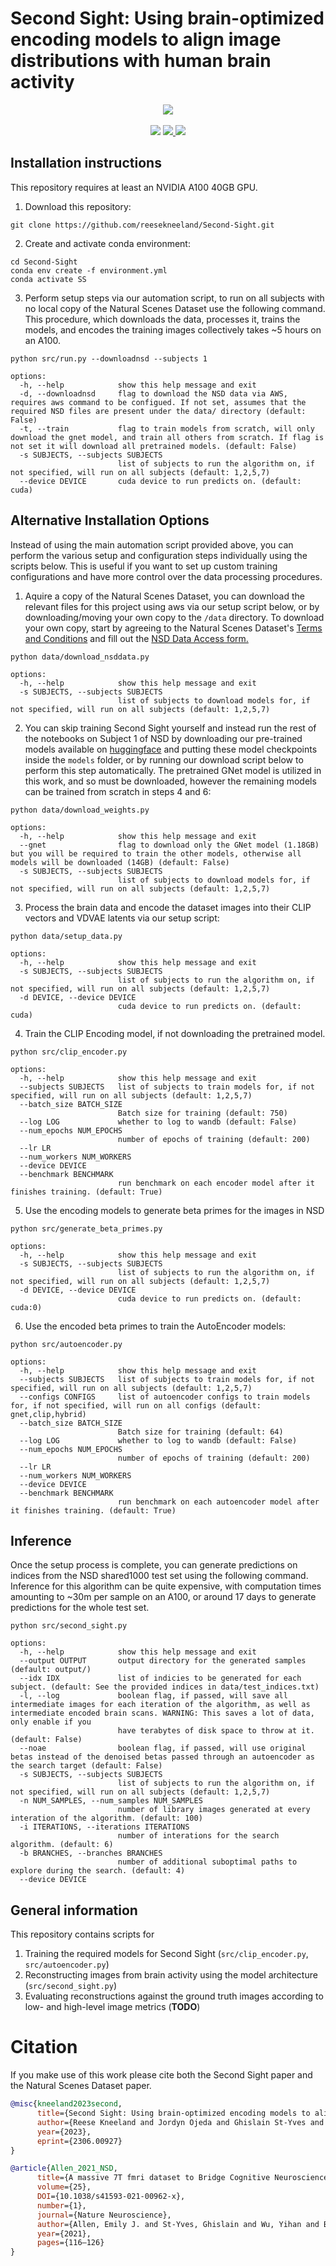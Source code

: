 # Second Sight: Using brain-optimized encoding models to align image distributions with human brain activity

<div align=center>
<img src="./data/charts/Pipeline_Diagram.png"/>
</div>
<br/>
<div align=center>
<a src="https://img.shields.io/badge/%F0%9F%93%96-Arxiv_2306.00927-red.svg?style=flat-square" href="https://arxiv.org/abs/2306.00927">
<img src="https://img.shields.io/badge/%F0%9F%93%96-Arxiv_2306.00927-red.svg?style=flat-square"></a>
<a src="https://img.shields.io/badge/%20-%20Project%20Website%20-%20" href="https://www.reesekneeland.com/second-sight">
<img src="https://img.shields.io/badge/%20-%20Project%20Website%20-%20">
</a>
<a src="https://img.shields.io/badge/%F0%9F%A4%97-Open_in_Spaces-informational.svg?style=flat-square" href="https://huggingface.co/reesekneeland/Second-Sight">
<img src="https://img.shields.io/badge/%F0%9F%A4%97-Hugging_Face_Repo-informational.svg?style=flat-square">

</a>

</div>

## Installation instructions
This repository requires at least an NVIDIA A100 40GB GPU. 
1. Download this repository:
 ```
 git clone https://github.com/reesekneeland/Second-Sight.git
``` 

2. Create and activate conda environment:
```
cd Second-Sight
conda env create -f environment.yml
conda activate SS
```

3. Perform setup steps via our automation script, to run on all subjects with no local copy of the Natural Scenes Dataset use the following command. This procedure, which downloads the data, processes it, trains the models, and encodes the training images collectively takes ~5 hours on an A100.
```
python src/run.py --downloadnsd --subjects 1

options:
  -h, --help            show this help message and exit
  -d, --downloadnsd     flag to download the NSD data via AWS, requires aws command to be configued. If not set, assumes that the required NSD files are present under the data/ directory (default: False)
  -t, --train           flag to train models from scratch, will only download the gnet model, and train all others from scratch. If flag is not set it will download all pretrained models. (default: False)
  -s SUBJECTS, --subjects SUBJECTS
                        list of subjects to run the algorithm on, if not specified, will run on all subjects (default: 1,2,5,7)
  --device DEVICE       cuda device to run predicts on. (default: cuda)

```
## Alternative Installation Options
Instead of using the main automation script provided above, you can perform the various setup and configuration steps individually using the scripts below. This is useful if you want to set up custom training configurations and have more control over the data processing procedures.

1. Aquire a copy of the Natural Scenes Dataset, you can download the relevant files for this project using aws via our setup script below, or by downloading/moving your own copy to the ```/data``` directory. To download your own copy, start by agreeing to the Natural Scenes Dataset's [Terms and Conditions](https://cvnlab.slite.page/p/IB6BSeW_7o/Terms-and-Conditions) and fill out the [NSD Data Access form.](https://forms.gle/xue2bCdM9LaFNMeb7)
```
python data/download_nsddata.py

options:
  -h, --help            show this help message and exit
  -s SUBJECTS, --subjects SUBJECTS
                        list of subjects to download models for, if not specified, will run on all subjects (default: 1,2,5,7)
```


2. You can skip training Second Sight yourself and instead run the rest of the notebooks on Subject 1 of NSD by downloading our pre-trained models available on [huggingface](https://huggingface.co/reesekneeland/Second-Sight/tree/main) and putting these model checkpoints inside the ```models``` folder, or by running our download script below to perform this step automatically. The pretrained GNet model is utilized in this work, and so must be downloaded, however the remaining models can be trained from scratch in steps 4 and 6:
```
python data/download_weights.py

options:
  -h, --help            show this help message and exit
  --gnet                flag to download only the GNet model (1.18GB) but you will be required to train the other models, otherwise all models will be downloaded (14GB) (default: False)
  -s SUBJECTS, --subjects SUBJECTS
                        list of subjects to download models for, if not specified, will run on all subjects (default: 1,2,5,7)
```

3. Process the brain data and encode the dataset images into their CLIP vectors and VDVAE latents via our setup script:
```
python data/setup_data.py

options:
  -h, --help            show this help message and exit
  -s SUBJECTS, --subjects SUBJECTS
                        list of subjects to run the algorithm on, if not specified, will run on all subjects (default: 1,2,5,7)
  -d DEVICE, --device DEVICE
                        cuda device to run predicts on. (default: cuda)
```

4. Train the CLIP Encoding model, if not downloading the pretrained model.
```
python src/clip_encoder.py

options:
  -h, --help            show this help message and exit
  --subjects SUBJECTS   list of subjects to train models for, if not specified, will run on all subjects (default: 1,2,5,7)
  --batch_size BATCH_SIZE
                        Batch size for training (default: 750)
  --log LOG             whether to log to wandb (default: False)
  --num_epochs NUM_EPOCHS
                        number of epochs of training (default: 200)
  --lr LR
  --num_workers NUM_WORKERS
  --device DEVICE
  --benchmark BENCHMARK
                        run benchmark on each encoder model after it finishes training. (default: True)
```

5. Use the encoding models to generate beta primes for the images in NSD
```
python src/generate_beta_primes.py

options:
  -h, --help            show this help message and exit
  -s SUBJECTS, --subjects SUBJECTS
                        list of subjects to run the algorithm on, if not specified, will run on all subjects (default: 1,2,5,7)
  -d DEVICE, --device DEVICE
                        cuda device to run predicts on. (default: cuda:0)
```


6. Use the encoded beta primes to train the AutoEncoder models:
```
python src/autoencoder.py

options:
  -h, --help            show this help message and exit
  --subjects SUBJECTS   list of subjects to train models for, if not specified, will run on all subjects (default: 1,2,5,7)
  --configs CONFIGS     list of autoencoder configs to train models for, if not specified, will run on all configs (default: gnet,clip,hybrid)
  --batch_size BATCH_SIZE
                        Batch size for training (default: 64)
  --log LOG             whether to log to wandb (default: False)
  --num_epochs NUM_EPOCHS
                        number of epochs of training (default: 200)
  --lr LR
  --num_workers NUM_WORKERS
  --device DEVICE
  --benchmark BENCHMARK
                        run benchmark on each autoencoder model after it finishes training. (default: True)
```

## Inference
Once the setup process is complete, you can generate predictions on indices from the NSD shared1000 test set using the following command. Inference for this algorithm can be quite expensive, with computation times amounting to ~30m per sample on an A100, or around 17 days to generate predictions for the whole test set.
```
python src/second_sight.py

options:
  -h, --help            show this help message and exit
  --output OUTPUT       output directory for the generated samples (default: output/)
  --idx IDX             list of indicies to be generated for each subject. (default: See the provided indices in data/test_indices.txt)
  -l, --log             boolean flag, if passed, will save all intermediate images for each iteration of the algorithm, as well as intermediate encoded brain scans. WARNING: This saves a lot of data, only enable if you
                        have terabytes of disk space to throw at it. (default: False)
  --noae                boolean flag, if passed, will use original betas instead of the denoised betas passed through an autoencoder as the search target (default: False)
  -s SUBJECTS, --subjects SUBJECTS
                        list of subjects to run the algorithm on, if not specified, will run on all subjects (default: 1,2,5,7)
  -n NUM_SAMPLES, --num_samples NUM_SAMPLES
                        number of library images generated at every interation of the algorithm. (default: 100)
  -i ITERATIONS, --iterations ITERATIONS
                        number of interations for the search algorithm. (default: 6)
  -b BRANCHES, --branches BRANCHES
                        number of additional suboptimal paths to explore during the search. (default: 4)
  --device DEVICE
```

## General information

This repository contains scripts for 

1. Training the required models for Second Sight (```src/clip_encoder.py```, ```src/autoencoder.py```)
2. Reconstructing images from brain activity using the model architecture (```src/second_sight.py```)
3. Evaluating reconstructions against the ground truth images according to low- and high-level image metrics (**TODO**) 


# Citation

If you make use of this work please cite both the Second Sight paper and the Natural Scenes Dataset paper.

```bibtex
@misc{kneeland2023second,
      title={Second Sight: Using brain-optimized encoding models to align image distributions with human brain activity}, 
      author={Reese Kneeland and Jordyn Ojeda and Ghislain St-Yves and Thomas Naselaris},
      year={2023},
      eprint={2306.00927}
}

@article{Allen_2021_NSD, 
      title={A massive 7T fmri dataset to Bridge Cognitive Neuroscience and artificial intelligence}, 
      volume={25}, 
      DOI={10.1038/s41593-021-00962-x}, 
      number={1}, 
      journal={Nature Neuroscience}, 
      author={Allen, Emily J. and St-Yves, Ghislain and Wu, Yihan and Breedlove, Jesse L. and Prince, Jacob S. and Dowdle, Logan T. and Nau, Matthias and Caron, Brad and Pestilli, Franco and Charest, Ian and et al.}, 
      year={2021}, 
      pages={116–126}
} 
```